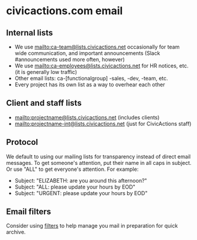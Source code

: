 # civicactions.com email

## Internal lists

- We use <mailto:ca-team@lists.civicactions.net> occasionally for team wide communication, and important announcements (Slack #announcements used more often, however)
- We use <mailto:ca-employees@lists.civicactions.net> for HR notices, etc. (it is generally low traffic)
- Other email lists: ca-\[functionalgroup] -sales, -dev, -team, etc.
- Every project has its own list as a way to overhear each other

## Client and staff lists

- <mailto:projectname@lists.civicactions.net> (includes clients)
- <mailto:projectname-int@lists.civicactions.net> (just for CivicActions staff)

## Protocol

We default to using our mailing lists for transparency instead of direct email messages. To get someone's attention, put their name in all caps in subject. Or use "ALL" to get everyone's attention. For example:

- Subject: "ELIZABETH: are you around this afternoon?"
- Subject: "ALL: please update your hours by EOD"
- Subject: "URGENT: please update your hours by EOD"

## Email filters

Consider using [filters](https://support.google.com/mail/answer/6579?hl=en) to help manage you mail in preparation for quick archive.
